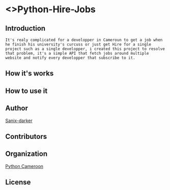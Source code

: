 # <>Python-Hire-Jobs

## Introduction
    It's realy complicated for a developper in Cameroun to get a job when he finish his university's curcuss or just get Hire for a single project such as a single developper, i created this project to resolve that problem, it's a simple API that fetch jobs around multiple website and notify every developper that subscribe to it.

## How it's works


## How to use it


## Author
[Sanix-darker](https://github.com/sanix-darker)

## Contributors


## Organization
[Python Cameroon](https://github.com/python-cameroun)

## License
